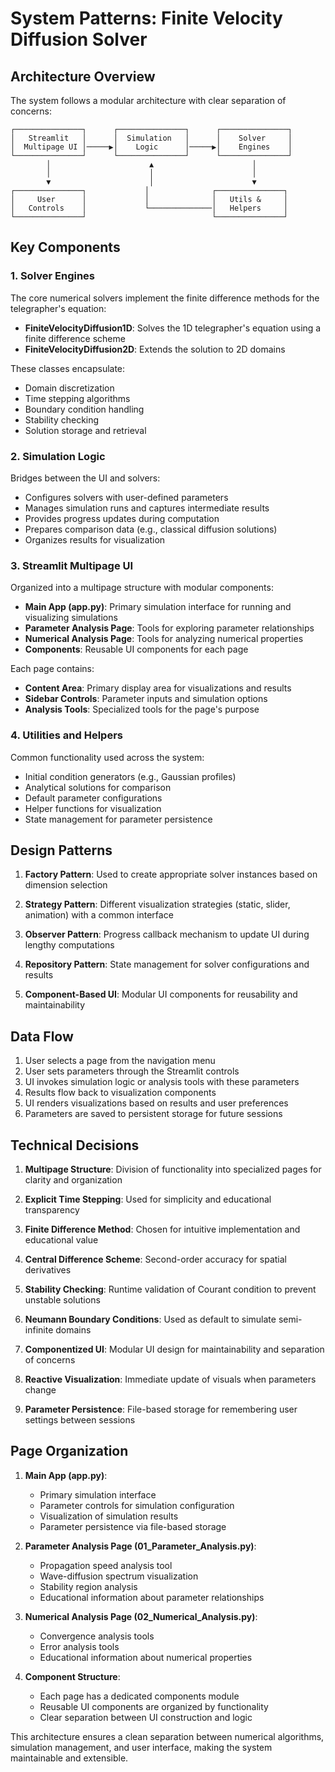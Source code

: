 # System Patterns: Finite Velocity Diffusion Solver

## Architecture Overview

The system follows a modular architecture with clear separation of concerns:

```
┌───────────────┐      ┌───────────────┐      ┌───────────────┐
│   Streamlit   │      │  Simulation   │      │    Solver     │
│  Multipage UI │─────▶│    Logic      │─────▶│    Engines    │
└───────────────┘      └───────────────┘      └───────────────┘
        │                      ▲                      │
        │                      │                      │
        ▼                      │                      ▼
┌───────────────┐             │              ┌───────────────┐
│     User      │             │              │   Utils &     │
│   Controls    │             └──────────────│   Helpers     │
└───────────────┘                            └───────────────┘
```

## Key Components

### 1. Solver Engines

The core numerical solvers implement the finite difference methods for the telegrapher's equation:

- **FiniteVelocityDiffusion1D**: Solves the 1D telegrapher's equation using a finite difference scheme
- **FiniteVelocityDiffusion2D**: Extends the solution to 2D domains

These classes encapsulate:
- Domain discretization
- Time stepping algorithms
- Boundary condition handling
- Stability checking
- Solution storage and retrieval

### 2. Simulation Logic

Bridges between the UI and solvers:

- Configures solvers with user-defined parameters
- Manages simulation runs and captures intermediate results
- Provides progress updates during computation
- Prepares comparison data (e.g., classical diffusion solutions)
- Organizes results for visualization

### 3. Streamlit Multipage UI

Organized into a multipage structure with modular components:

- **Main App (app.py)**: Primary simulation interface for running and visualizing simulations
- **Parameter Analysis Page**: Tools for exploring parameter relationships
- **Numerical Analysis Page**: Tools for analyzing numerical properties
- **Components**: Reusable UI components for each page

Each page contains:
- **Content Area**: Primary display area for visualizations and results
- **Sidebar Controls**: Parameter inputs and simulation options
- **Analysis Tools**: Specialized tools for the page's purpose

### 4. Utilities and Helpers

Common functionality used across the system:

- Initial condition generators (e.g., Gaussian profiles)
- Analytical solutions for comparison
- Default parameter configurations
- Helper functions for visualization
- State management for parameter persistence

## Design Patterns

1. **Factory Pattern**: Used to create appropriate solver instances based on dimension selection

2. **Strategy Pattern**: Different visualization strategies (static, slider, animation) with a common interface

3. **Observer Pattern**: Progress callback mechanism to update UI during lengthy computations

4. **Repository Pattern**: State management for solver configurations and results

5. **Component-Based UI**: Modular UI components for reusability and maintainability

## Data Flow

1. User selects a page from the navigation menu
2. User sets parameters through the Streamlit controls
3. UI invokes simulation logic or analysis tools with these parameters
4. Results flow back to visualization components
5. UI renders visualizations based on results and user preferences
6. Parameters are saved to persistent storage for future sessions

## Technical Decisions

1. **Multipage Structure**: Division of functionality into specialized pages for clarity and organization

2. **Explicit Time Stepping**: Used for simplicity and educational transparency

3. **Finite Difference Method**: Chosen for intuitive implementation and educational value

4. **Central Difference Scheme**: Second-order accuracy for spatial derivatives

5. **Stability Checking**: Runtime validation of Courant condition to prevent unstable solutions

6. **Neumann Boundary Conditions**: Used as default to simulate semi-infinite domains

7. **Componentized UI**: Modular UI design for maintainability and separation of concerns

8. **Reactive Visualization**: Immediate update of visuals when parameters change

9. **Parameter Persistence**: File-based storage for remembering user settings between sessions

## Page Organization

1. **Main App (app.py)**:
   - Primary simulation interface
   - Parameter controls for simulation configuration
   - Visualization of simulation results
   - Parameter persistence via file-based storage

2. **Parameter Analysis Page (01_Parameter_Analysis.py)**:
   - Propagation speed analysis tool
   - Wave-diffusion spectrum visualization
   - Stability region analysis
   - Educational information about parameter relationships

3. **Numerical Analysis Page (02_Numerical_Analysis.py)**:
   - Convergence analysis tools
   - Error analysis tools
   - Educational information about numerical properties

4. **Component Structure**:
   - Each page has a dedicated components module
   - Reusable UI components are organized by functionality
   - Clear separation between UI construction and logic

This architecture ensures a clean separation between numerical algorithms, simulation management, and user interface, making the system maintainable and extensible.
